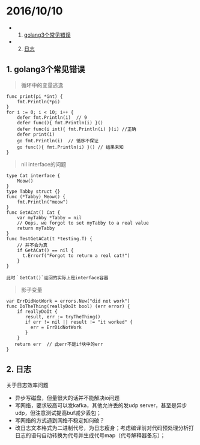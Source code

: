 # 2016/10/10
* 1. [golang3个常见错误](#golang3-0)
* 2. [日志](#-1)

##  1. <a name='golang3-0'></a>golang3个常见错误

> 循环中的变量逃逸 

```golang
func print(pi *int) { 
    fmt.Println(*pi) 
}
for i := 0; i < 10; i++ {  
    defer fmt.Println(i)  // 9
    defer func(){ fmt.Println(i) }()  
    defer func(i int){ fmt.Println(i) }(i) //正确 
    defer print(i) 
    go fmt.Println(i)  // 循序不保证
    go func(){ fmt.Println(i) }() // 结果未知
}
```

> nil interface的问题

```golang
type Cat interface {  
    Meow()
}
type Tabby struct {}
func (*Tabby) Meow() {
    fmt.Println("meow") 
}
func GetACat() Cat {  
    var myTabby *Tabby = nil
    // Oops, we forgot to set myTabby to a real value
    return myTabby
}
func TestGetACat(t *testing.T) {
    // 并不会为真  
    if GetACat() == nil {
      t.Errorf("Forgot to return a real cat!")
    }
}
```

    此时｀GetCat()`返回的实际上是interface容器
    

> 影子变量

```golang
var ErrDidNotWork = errors.New("did not work")
func DoTheThing(reallyDoIt bool) (err error) {  
    if reallyDoIt {    
       result, err := tryTheThing()    
       if err != nil || result != "it worked" {
         err = ErrDidNotWork
       }
    }  
   return err  // 此err不是if块中的err
}
```

##  2. <a name='-1'></a>日志
关于日志效率问题
- 异步写磁盘，但量很大的话并不能解决io问题
- 写网络，要求较高可以发kafka，其他允许丢的发udp server，甚至是异步udp，但注意测试提高buf减少丢包；
- 写网络的方式遇到网络不稳定如何破？
- 改日志文本格式为二进制代号，为日志瘦身；考虑编译前对代码预处理分析打日志的语句自动转换为代号并生成代号map（代号解释器备忘）；